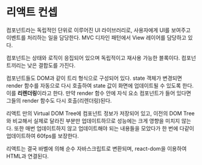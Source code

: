 # 리액트 컨셉

컴포넌트라는 독립적인 단위로 이루어진 UI 라이브러리로, 사용자에게 UI를 보여주고 이벤트를 처리하는 일을 담당한다.
MVC 디자인 패턴에서 View 레이어를 담당하고 있다.

컴포넌트는 상태와 로직이 응집되어 있으며 독립적이고 재사용 가능한 블록이다.
컴포넌트끼리는 낮은 결합도를 가진다.

컴포넌트들도 DOM과 같이 트리 형식으로 구성되어 있다.
state 객체가 변경되면 render 함수를 자동으로 다시 호출하여 state 값이 화면에 업데이트될 수 있도록 한다. 이를 **리렌더링**이라고 한다.
만약 render 함수 안에 자식 요소 컴포넌트가 들어 있다면 그들의 render 함수도 다시 호출(리렌더링)된다.

리액트 만의 Virtual DOM Tree에 컴포넌트 정보가 저장되어 있고, 이전의 DOM Tree와 비교해서 실제로 달라진 부분만 업데이트하므로 성능에는 크게 영향을 미치지 않는다.
또한 매번 업데이트하지 않고 업데이트해야 되는 내용들을 모았다가 한 번에 다같이 업데이트하여 60fps를 보장한다.

리액트는 결국 바벨에 의해 순수 자바스크립트로 변환되며, react-dom을 이용하여 HTML과 연결된다.
